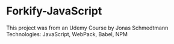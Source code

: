 # Forkify-JavaScript
This project was from an Udemy Course by Jonas Schmedtmann
Technologies: JavaScript, WebPack, Babel, NPM
